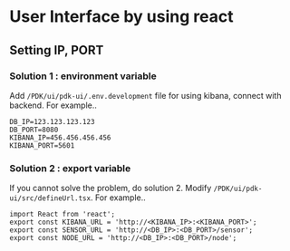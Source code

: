 # User Interface by using react

## Setting IP, PORT

### Solution 1 : environment variable

Add `/PDK/ui/pdk-ui/.env.development` file for using kibana, connect with backend.
For example..

```
DB_IP=123.123.123.123
DB_PORT=8080
KIBANA_IP=456.456.456.456
KIBANA_PORT=5601
```

### Solution 2 : export variable

If you cannot solve the problem, do solution 2.
Modify `/PDK/ui/pdk-ui/src/defineUrl.tsx`.
For example..

```
import React from 'react';
export const KIBANA_URL = 'http://<KIBANA_IP>:<KIBANA_PORT>';
export const SENSOR_URL = 'http://<DB_IP>:<DB_PORT>/sensor';
export const NODE_URL = 'http://<DB_IP>:<DB_PORT>/node';
```
